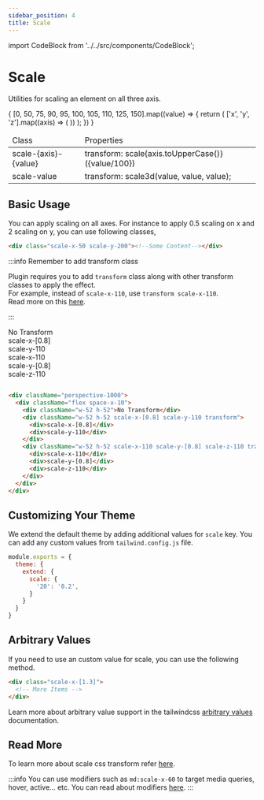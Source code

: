 ```yaml
---
sidebar_position: 4
title: Scale
---
```

import CodeBlock from '../../src/components/CodeBlock';

# Scale

Utilities for scaling an element on all three axis.

<div className="table-container">
       <table className="stripped-table" style={{width:'100%'}}>
              <thead>
                     <tr>
                            <td>Class</td>
                            <td>Properties</td>                     
                     </tr>
              </thead>
              <tbody>
                     {
                            [0, 50, 75, 90, 95, 100, 105, 110, 125, 150].map((value) => {
                                   return (
                                          ['x', 'y', 'z'].map((axis) => (
                                                 <tr key={axis}>
                                                        <td>scale-{axis}-{value}</td>
                                                        <td>transform: scale{axis.toUpperCase()}({value/100})</td>
                                                 </tr>
                                          ))
                                   );
                            })
                     }              
                     <tr>
                            <td>scale-value</td>
                            <td>transform: scale3d(value, value, value);</td>
                     </tr>
              </tbody>
       </table>
</div>


## Basic Usage

You can apply scaling on all axes. For instance to apply 0.5 scaling on x and 2 scaling on y, you can use following classes,

```html
<div class="scale-x-50 scale-y-200"><!--Some Content--></div>
```
:::info Remember to add transform class

Plugin requires you to add `transform` class along with other transform classes to apply the effect.<br/>
For example, instead of `scale-x-110`, use `transform scale-x-110`.<br/>
Read more on this [here](/faq/whyTransform).

:::

<CodeBlock className="my-10">
  <div className="md:flex gap-x-10 perspective-1000">  
    <div className="mx-auto max-sm:mb-5 w-52 h-52 bg-teal-400 rounded-xl flex text-white font-bold text-xl justify-center items-center">No Transform</div>
    <div className="mx-auto w-52 h-52 bg-teal-400 rounded-xl flex text-white font-bold text-xl flex-col justify-center items-center scale-x-[0.8] scale-y-110 transform">
      <div>scale-x-[0.8]</div>
      <div>scale-y-110</div>
    </div>
    <div className="mx-auto max-sm:mb-5 w-52 h-52 bg-teal-400 rounded-xl flex text-white font-bold text-xl flex-col justify-center items-center scale-x-110 scale-y-[0.8] scale-z-110 transform">
      <div>scale-x-110</div>
      <div>scale-y-[0.8]</div>
      <div>scale-z-110</div>
    </div>
  </div>
</CodeBlock>

```html title="Applying different scale classes"

<div className="perspective-1000">
  <div className="flex space-x-10">  
    <div className="w-52 h-52">No Transform</div>
    <div className="w-52 h-52 scale-x-[0.8] scale-y-110 transform">
      <div>scale-x-[0.8]</div>
      <div>scale-y-110</div>
    </div>
    <div className="w-52 h-52 scale-x-110 scale-y-[0.8] scale-z-110 transform">
      <div>scale-x-110</div>
      <div>scale-y-[0.8]</div>
      <div>scale-z-110</div>
    </div>
  </div>
</div>
```

## Customizing Your Theme

We extend the default theme by adding additional values for `scale` key. You can add any custom values from `tailwind.config.js` file.

```js title=tailwind.config.js
module.exports = {
  theme: {
    extend: {
      scale: {
        '20': '0.2',
      }
    }
  }
}
```
## Arbitrary Values

If you need to use an custom value for scale, you can use the following method.

```html
<div class="scale-x-[1.3]">
  <!-- More Items -->
</div>
```

Learn more about arbitrary value support in the tailwindcss [arbitrary values](https://tailwindcss.com/docs/adding-custom-styles#using-arbitrary-values) documentation.

## Read More

To learn more about scale css transform refer [here](https://developer.mozilla.org/en-US/docs/Web/CSS/transform-function/scale3d).

:::info
You can use modifiers such as `md:scale-x-60` to target media queries, hover, active... etc. You can read about modifiers [here](https://tailwindcss.com/docs/hover-focus-and-other-states).
:::